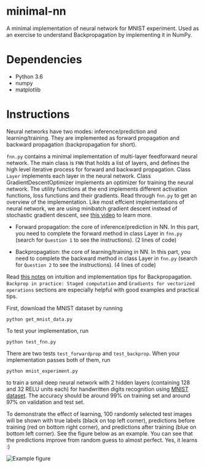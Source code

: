 # minimal-nn

A minimal implementation of neural network for MNIST experiment. Used as an exercise to understand Backpropagation by implementing it in NumPy.

# Dependencies

- Python 3.6
- numpy
- matplotlib

# Instructions

Neural networks have two modes: inference/prediction and learning/training. They are implemented as forward propagation and backward propagation (backpropagation for short). 

`fnn.py` contains a minimal implementation of multi-layer feedforward neural network. The main class is `FNN` that holds a list of layers, and defines the high level iterative process for forward and backward propagation. Class `Layer` implements each layer in the neural network. Class GradientDescentOptimizer implements an optimizer for training the neural network. The utility functions at the end implements different activation functions, loss functions and their gradients. Read through `fnn.py` to get an overview of the implementation. Like most effcient implementations of neural network, we are using minibatch gradient descent instead of stochastic gradient descent, see [this video](https://www.youtube.com/watch?v=qfDAtjJrquc) to learn more.

- Forward propagation: the core of inference/prediction in NN.
In this part, you need to complete the forward method in class Layer in `fnn.py` (search for `Question 1` to see the instructions). (2 lines of code)

- Backpropagation: the core of learning/training in NN.
In this part, you need to complete the backward method in class Layer in `fnn.py` (search for `Question 2` to see the instructions). (4 lines of code)

Read [this notes](http://cs231n.github.io/optimization-2/) on intuition and implementation tips for Backpropagation. `Backprop in practice: Staged computation` and `Gradients for vectorized operations` sections are especially helpful with good examples and practical tips. 

First, download the MNIST dataset by running
```
python get_mnist_data.py
```

To test your implementation, run
```
python test_fnn.py
```

There are two tests `test_forwardprop` and `test_backprop`. When your implementation passes both of them, run 
```
python mnist_experiment.py
```

to train a small deep neural network with 2 hidden layers (containing 128 and 32 RELU units each) for handwritten digits recognition using [MNIST dataset](http://yann.lecun.com/exdb/mnist/). The accuracy should be around 99% on training set and around 97% on validation and test set. 

To demonstrate the effect of learning, 100 randomly selected test images will be shown with true labels (black on top left corner), predictions before training (red on bottom right corner), and predictions after training (blue on bottom left corner). See the figure below as an example. You can see that the predictions improve from random guess to almost perfect. Yes, it learns :) 

![Example figure](/example_images.png?raw=true "Figure 1")

